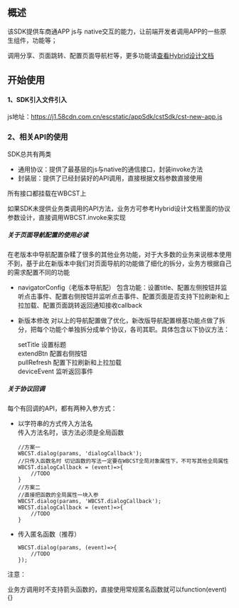 ## 概述

该SDK提供车商通APP js与 native交互的能力，让前端开发者调用APP的一些原生组件，功能等；

调用分享、页面跳转、配置页面导航栏等，更多功能请[查看Hybrid设计文档](http://c.58corp.com/pages/viewpage.action?pageId=17050960)



## 开始使用

#### 1、SDK引入文件引入

js地址：https://j1.58cdn.com.cn/escstatic/appSdk/cstSdk/cst-new-app.js



### 2、相关API的使用

SDK总共有两类

- 通用协议：提供了最基层的js与native的通信接口，封装invoke方法
- 封装层：提供了已经封装好的API调用，直接根据文档参数直接使用

所有接口都挂载在WBCST上

如果SDK未提供业务类调用的API方法，业务方可参考Hybrid设计文档里面的协议参数设计，直接调用WBCST.invoke来实现



##### 关于页面导航配置的使用必读

在老版本中导航配置杂糅了很多的其他业务功能，对于大多数的业务来说根本使用不到，基于此在新版本中我们对页面导航的功能做了细化的拆分，业务方根据自己的需求配置不同的功能

- navigatorConfig（老版本导航配）
  包含功能：设置title、配置左侧按钮并监听点击事件、配置右侧按钮并监听点击事件、配置页面是否支持下拉刷新和上拉加载、配置页面跳转返回通知接收callback
- 新版本修改
  对以上的导航配置做了优化，新改版导航配置根基功能点做了拆分，把每个功能个单独拆分成单个协议，各司其职。具体包含以下协议方法：

  setTitle 设置标题  
  extendBtn 配置右侧按钮  
  pullRefresh 配置下拉刷新和上拉加载  
  deviceEvent 监听返回事件  



##### 关于协议回调

每个有回调的API，都有两种入参方式：

- 以字符串的方式传入方法名  
  传入方法名时，该方法必须是全局函数

  ```
  //方案一
  WBCST.dialog(params, 'dialogCallback');
  //只传入函数名时 切记函数的写法一定要在WBCST全局对象属性下，不可写其他全局属性
  WBCST.dialogCallback = (event)=>{
      //TODO
  }
  //方案二
  //直接把函数的全局属性一块入参
  WBCST.dialog(params, 'WBCST.dialogCallback');
  WBCST.dialogCallback = (event)=>{
      //TODO
  }
  ```

- 传入匿名函数（推荐）  

  ```
  WBCST.dialog(params, (event)=>{
      //TODO
  });
  ```

注意：

业务方调用时不支持箭头函数的，直接使用常规匿名函数就可以function(event){}